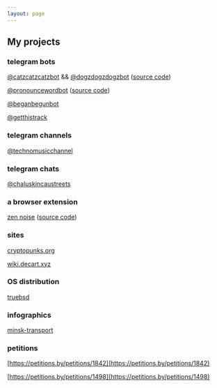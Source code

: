```yaml
---
layout: page
---
```


## My projects 

### telegram bots 

[@catzcatzcatzbot](https://t.me/catzcatzcatzbot) && [@dogzdogzdogzbot](https://t.me/dogzdogzdogzbot) ([source code](https://github.com/soko1/catzcatzcatzbot))

[@pronouncewordbot](https://t.me/pronouncewordbot) ([source code](https://github.com/soko1/pronouncewordbot))

[@beganbegunbot](https://t.me/beganbegunbot)

[@getthistrack](https://t.me/getthistrack)

### telegram channels

[@technomusicchannel](https://t.me/technomusicchannel) 

### telegram chats

[@chaluskincaustreets](https://t.me/chaluskincaustreets)


### a browser extension

[zen noise](https://chrome.google.com/webstore/detail/zen-noise/gglenjeeebfkpaocofnmbpcaafihhgpo) ([source code](https://github.com/zennoise/zennoise-chromium))

### sites

[cryptopunks.org](https://cryptopunks.org)

[wiki.decart.xyz](https://wiki.decart.xyz)


###  OS distribution

[truebsd](https://truebsd.pw)


### infographics

[minsk-transport](https://ideaby.org/minsk-transport/)


### petitions

[https://petitions.by/petitions/1842](https://petitions.by/petitions/1842)

[https://petitions.by/petitions/1498](https://petitions.by/petitions/1498)

